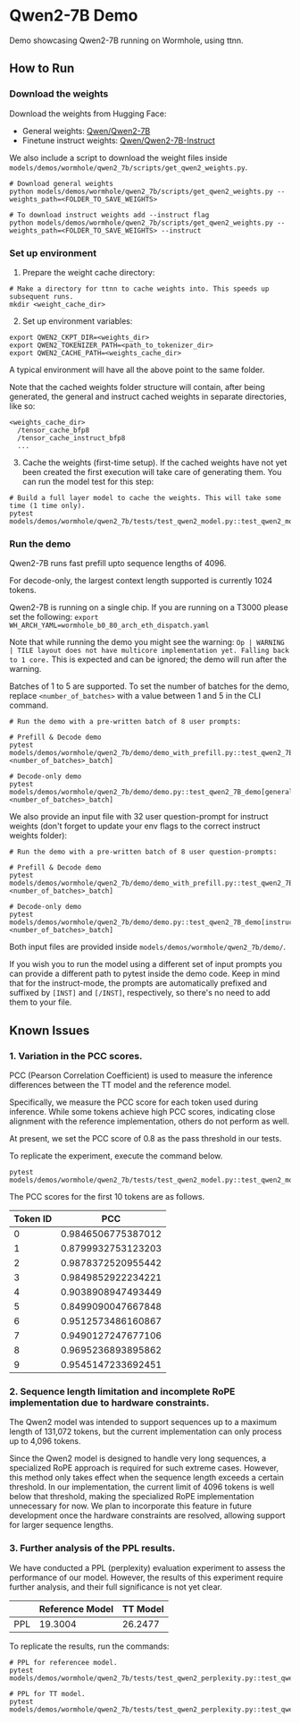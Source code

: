 # Qwen2-7B Demo

Demo showcasing Qwen2-7B running on Wormhole, using ttnn.

## How to Run

### Download the weights

Download the weights from Hugging Face:
- General weights: [Qwen/Qwen2-7B](https://huggingface.co/Qwen/Qwen2-7B)
- Finetune instruct weights: [Qwen/Qwen2-7B-Instruct](https://huggingface.co/Qwen/Qwen2-7B-Instruct)

We also include a script to download the weight files inside `models/demos/wormhole/qwen2_7b/scripts/get_qwen2_weights.py`.

```
# Download general weights
python models/demos/wormhole/qwen2_7b/scripts/get_qwen2_weights.py --weights_path=<FOLDER_TO_SAVE_WEIGHTS>

# To download instruct weights add --instruct flag
python models/demos/wormhole/qwen2_7b/scripts/get_qwen2_weights.py --weights_path=<FOLDER_TO_SAVE_WEIGHTS> --instruct
```

### Set up environment

1. Prepare the weight cache directory:

```
# Make a directory for ttnn to cache weights into. This speeds up subsequent runs.
mkdir <weight_cache_dir>
```

2. Set up environment variables:
```
export QWEN2_CKPT_DIR=<weights_dir>
export QWEN2_TOKENIZER_PATH=<path_to_tokenizer_dir>
export QWEN2_CACHE_PATH=<weights_cache_dir>
```

A typical environment will have all the above point to the same folder.

Note that the cached weights folder structure will contain, after being generated, the general and instruct cached weights in separate directories, like so:

```
<weights_cache_dir>
  /tensor_cache_bfp8
  /tensor_cache_instruct_bfp8
  ...
```

3. Cache the weights (first-time setup).
If the cached weights have not yet been created the first execution will take care of generating them. You can run the model test for this step:

```
# Build a full layer model to cache the weights. This will take some time (1 time only).
pytest models/demos/wormhole/qwen2_7b/tests/test_qwen2_model.py::test_qwen2_model_inference
```

### Run the demo

Qwen2-7B runs fast prefill upto sequence lengths of 4096.

For decode-only, the largest context length supported is currently 1024 tokens.

Qwen2-7B is running on a single chip. If you are running on a T3000 please set the following: `export WH_ARCH_YAML=wormhole_b0_80_arch_eth_dispatch.yaml`

Note that while running the demo you might see the warning: `Op | WARNING  | TILE layout does not have multicore implementation yet. Falling back to 1 core.` This is expected and can be ignored; the demo will run after the warning.

Batches of 1 to 5 are supported. To set the number of batches for the demo, replace `<number_of_batches>` with a value between 1 and 5 in the CLI command.

```
# Run the demo with a pre-written batch of 8 user prompts:

# Prefill & Decode demo
pytest models/demos/wormhole/qwen2_7b/demo/demo_with_prefill.py::test_qwen2_7B_demo[general_weights-<number_of_batches>_batch]

# Decode-only demo
pytest models/demos/wormhole/qwen2_7b/demo/demo.py::test_qwen2_7B_demo[general_weights-<number_of_batches>_batch]
```

We also provide an input file with 32 user question-prompt for instruct weights (don't forget to update your env flags to the correct instruct weights folder):
```
# Run the demo with a pre-written batch of 8 user question-prompts:

# Prefill & Decode demo
pytest models/demos/wormhole/qwen2_7b/demo/demo_with_prefill.py::test_qwen2_7B_demo[instruct_weights-<number_of_batches>_batch]

# Decode-only demo
pytest models/demos/wormhole/qwen2_7b/demo/demo.py::test_qwen2_7B_demo[instruct_weights-<number_of_batches>_batch]
```

Both input files are provided inside `models/demos/wormhole/qwen2_7b/demo/`.

If you wish you to run the model using a different set of input prompts you can provide a different path to pytest inside the demo code. Keep in mind that for the instruct-mode, the prompts are automatically prefixed and suffixed by `[INST]` and `[/INST]`, respectively, so there's no need to add them to your file.

## Known Issues

### 1. Variation in the PCC scores.

PCC (Pearson Correlation Coefficient) is used to measure the inference differences between the TT model and the reference model.

Specifically, we measure the PCC score for each token used during inference. While some tokens achieve high PCC scores, indicating close alignment with the reference implementation, others do not perform as well.

At present, we set the PCC score of 0.8 as the pass threshold in our tests.

To replicate the experiment, execute the command below.
```
pytest models/demos/wormhole/qwen2_7b/tests/test_qwen2_model.py::test_qwen2_model_inference
```

The PCC scores for the first 10 tokens are as follows.

| Token ID | PCC |
|----------|-----|
| 0 | 0.9846506775387012 |
| 1 | 0.8799932753123203 |
| 2 | 0.9878372520955442 |
| 3 | 0.9849852922234221 |
| 4 | 0.9038908947493449 |
| 5 | 0.8499090047667848 |
| 6 | 0.9512573486160867 |
| 7 | 0.9490127247677106 |
| 8 | 0.9695236893895862 |
| 9 | 0.9545147233692451 |

### 2. Sequence length limitation and incomplete RoPE implementation due to hardware constraints.

The Qwen2 model was intended to support sequences up to a maximum length of 131,072 tokens, but the current implementation can only process up to 4,096 tokens.

Since the Qwen2 model is designed to handle very long sequences, a specialized RoPE approach is required for such extreme cases. However, this method only takes effect when the sequence length exceeds a certain threshold. In our implementation, the current limit of 4096 tokens is well below that threshold, making the specialized RoPE implementation unnecessary for now. We plan to incorporate this feature in future development once the hardware constraints are resolved, allowing support for larger sequence lengths.

### 3. Further analysis of the PPL results.

We have conducted a PPL (perplexity) evaluation experiment to assess the performance of our model. However, the results of this experiment require further analysis, and their full significance is not yet clear.

|     | Reference Model | TT Model |
|-----|-----------------|----------|
| PPL | 19.3004 | 26.2477 |

To replicate the results, run the commands:

```
# PPL for referencee model.
pytest models/demos/wormhole/qwen2_7b/tests/test_qwen2_perplexity.py::test_qwen2_reference_perplexity

# PPL for TT model.
pytest models/demos/wormhole/qwen2_7b/tests/test_qwen2_perplexity.py::test_qwen2_perplexity
```
